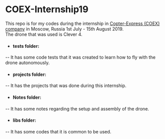 # COEX-Internship19
This repo is for my codes during the internship in [Copter-Express (COEX) company](https://copterexpress.com/) in Moscow, Russia 1st July - 15th August 2019.<br/>
The drone that was used is Clever 4.

- #### tests folder:
-- It has some code tests that it was created to learn how to fly with the drone autonomously.

- #### projects folder:
-- It has the projects that was done during this internship.

- #### Notes folder:
-- It has some notes regarding the setup and assembly of the drone.

- #### libs folder:
-- It has some codes that it is common to be used.
